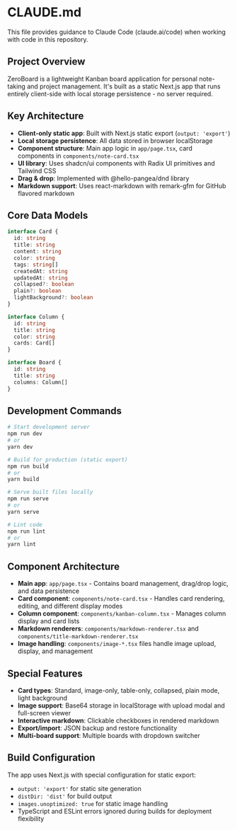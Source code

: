 # CLAUDE.md

This file provides guidance to Claude Code (claude.ai/code) when working with code in this repository.

## Project Overview

ZeroBoard is a lightweight Kanban board application for personal note-taking and project management. It's built as a static Next.js app that runs entirely client-side with local storage persistence - no server required.

## Key Architecture

- **Client-only static app**: Built with Next.js static export (`output: 'export'`)
- **Local storage persistence**: All data stored in browser localStorage 
- **Component structure**: Main app logic in `app/page.tsx`, card components in `components/note-card.tsx`
- **UI library**: Uses shadcn/ui components with Radix UI primitives and Tailwind CSS
- **Drag & drop**: Implemented with @hello-pangea/dnd library
- **Markdown support**: Uses react-markdown with remark-gfm for GitHub flavored markdown

## Core Data Models

```typescript
interface Card {
  id: string
  title: string
  content: string
  color: string
  tags: string[]
  createdAt: string
  updatedAt: string
  collapsed?: boolean
  plain?: boolean
  lightBackground?: boolean
}

interface Column {
  id: string
  title: string
  color: string
  cards: Card[]
}

interface Board {
  id: string
  title: string
  columns: Column[]
}
```

## Development Commands

```bash
# Start development server
npm run dev
# or
yarn dev

# Build for production (static export)
npm run build
# or  
yarn build

# Serve built files locally
npm run serve
# or
yarn serve

# Lint code
npm run lint
# or
yarn lint
```

## Component Architecture

- **Main app**: `app/page.tsx` - Contains board management, drag/drop logic, and data persistence
- **Card component**: `components/note-card.tsx` - Handles card rendering, editing, and different display modes
- **Column component**: `components/kanban-column.tsx` - Manages column display and card lists
- **Markdown renderers**: `components/markdown-renderer.tsx` and `components/title-markdown-renderer.tsx`
- **Image handling**: `components/image-*.tsx` files handle image upload, display, and management

## Special Features

- **Card types**: Standard, image-only, table-only, collapsed, plain mode, light background
- **Image support**: Base64 storage in localStorage with upload modal and full-screen viewer
- **Interactive markdown**: Clickable checkboxes in rendered markdown
- **Export/import**: JSON backup and restore functionality
- **Multi-board support**: Multiple boards with dropdown switcher

## Build Configuration

The app uses Next.js with special configuration for static export:
- `output: 'export'` for static site generation
- `distDir: 'dist'` for build output
- `images.unoptimized: true` for static image handling
- TypeScript and ESLint errors ignored during builds for deployment flexibility